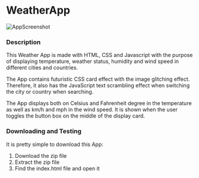 # WeatherApp

![AppScreenshot](https://github.com/user-attachments/assets/dedb7c27-5748-40a6-bc35-2204e167c91f)

### Description

This Weather App is made with HTML, CSS and Javascript with the purpose of displaying temperature, weather status, humidity and wind speed in different cities and countries.

The App contains futuristic CSS card effect with the image glitching effect. 
Therefore, it also has the JavaScript text scrambling effect when switching the city or country when searching.

The App displays both on Celsius and Fahrenheit degree in the temperature as well as km/h and mph in the wind speed. 
It is shown when the user toggles the button box on the middle of the display card.

### Downloading and Testing

It is pretty simple to download this App:
1. Download the zip file
2. Extract the zip file
3. Find the index.html file and open it
